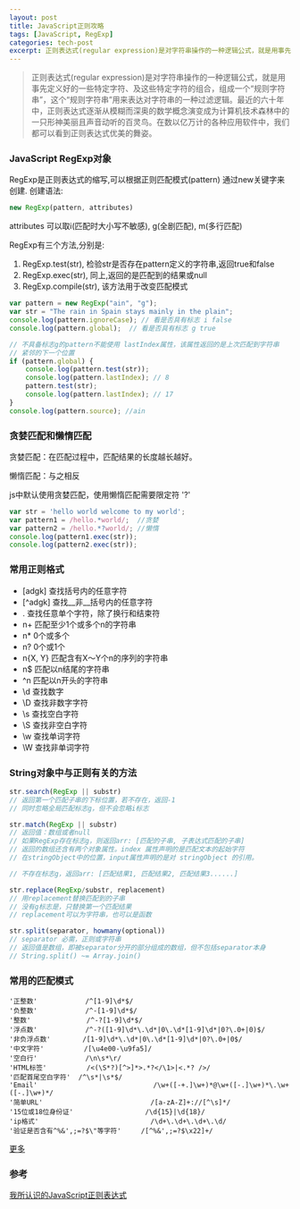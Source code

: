 ```yaml
---
layout: post
title: JavaScript正则攻略
tags: [JavaScript, RegExp]
categories: tech-post
excerpt: 正则表达式(regular expression)是对字符串操作的一种逻辑公式，就是用事先定义好的一些特定字符、及这些特定字符的组合，组成一个“规则字符串”，这个“规则字符串”用来表达对字符串的一种过滤逻辑。最近的六十年中，正则表达式逐渐从模糊而深奥的数学概念演变成为计算机技术森林中的一只形神美丽且声音动听的百灵鸟。在数以亿万计的各种应用软件中，我们都可以看到正则表达式优美的舞姿。
---
```

> 正则表达式(regular expression)是对字符串操作的一种逻辑公式，就是用事先定义好的一些特定字符、及这些特定字符的组合，组成一个“规则字符串”，这个“规则字符串”用来表达对字符串的一种过滤逻辑。最近的六十年中，正则表达式逐渐从模糊而深奥的数学概念演变成为计算机技术森林中的一只形神美丽且声音动听的百灵鸟。在数以亿万计的各种应用软件中，我们都可以看到正则表达式优美的舞姿。

### JavaScript RegExp对象
RegExp是正则表达式的缩写,可以根据正则匹配模式(pattern) 通过new关键字来创建.
创建语法:

~~~javascript
new RegExp(pattern, attributes)
~~~

attributes 可以取i(匹配时大小写不敏感), g(全剧匹配), m(多行匹配)

RegExp有三个方法,分别是:

1. RegExp.test(str), 检验str是否存在pattern定义的字符串,返回true和false
2. RegExp.exec(str), 同上,返回的是匹配到的结果或null
3. RegExp.compile(str), 该方法用于改变匹配模式

~~~javascript
var pattern = new RegExp("ain", "g");
var str = "The rain in Spain stays mainly in the plain";
console.log(pattern.ignoreCase); // 看是否具有标志 i false
console.log(pattern.global);  // 看是否具有标志 g true

// 不具备标志g的pattern不能使用 lastIndex属性，该属性返回的是上次匹配到字符串
// 紧邻的下一个位置
if (pattern.global) {
    console.log(pattern.test(str));
    console.log(pattern.lastIndex); // 8
    pattern.test(str);
    console.log(pattern.lastIndex); // 17
}
console.log(pattern.source); //ain
~~~

### 贪婪匹配和懒惰匹配
贪婪匹配：在匹配过程中，匹配结果的长度越长越好。

懒惰匹配：与之相反

js中默认使用贪婪匹配，使用懒惰匹配需要限定符 '?'

~~~javascript
var str = 'hello world welcome to my world';
var pattern1 = /hello.*world/;  //贪婪
var pattern2 = /hello.*?world/; //懒惰
console.log(pattern1.exec(str));
console.log(pattern2.exec(str));
~~~

### 常用正则格式
- [adgk]            查找括号内的任意字符
- [^adgk]           查找__非__括号内的任意字符
- .                 查找任意单个字符，除了换行和结束符
- n+                匹配至少1个或多个n的字符串
- n*                0个或多个
- n?                0个或1个
- n{X, Y}           匹配含有X～Y个n的序列的字符串
- n$                匹配以n结尾的字符串
- ^n                匹配以n开头的字符串
- \d                查找数字
- \D                查找非数字字符
- \s                查找空白字符
- \S                查找非空白字符
- \w                查找单词字符
- \W                查找非单词字符

### String对象中与正则有关的方法

~~~javascript
str.search(RegExp || substr)
// 返回第一个匹配子串的下标位置，若不存在，返回-1
// 同时忽略全局匹配标志g，但不会忽略i标志

str.match(RegExp || substr)
// 返回值：数组或者null
// 如果RegExp存在标志g，则返回arr: [匹配的子串, 子表达式匹配的子串]
// 返回的数组还含有两个对象属性。index 属性声明的是匹配文本的起始字符
// 在stringObject中的位置，input属性声明的是对 stringObject 的引用。

// 不存在标志g，返回arr: [匹配结果1, 匹配结果2, 匹配结果3......]

str.replace(RegExp/substr, replacement)
// 用replacement替换匹配到的子串
// 没有g标志是，只替换第一个匹配结果
// replacement可以为字符串，也可以是函数

str.split(separator, howmany(optional))
// separator 必需，正则或字符串
// 返回值是数组，即被separator分开的部分组成的数组，但不包括separator本身
// String.split() ~= Array.join()
~~~

### 常用的匹配模式

~~~
'正整数'            /^[1-9]\d*$/
'负整数'            /^-[1-9]\d*$/
'整数'              /^-?[1-9]\d*$/
'浮点数'            /^-?([1-9]\d*\.\d*|0\.\d*[1-9]\d*|0?\.0+|0)$/
'非负浮点数'        /[1-9]\d*\.\d*|0\.\d*[1-9]\d*|0?\.0+|0$/
'中文字符'          /[\u4e00-\u9fa5]/
'空白行'            /\n\s*\r/
'HTML标签'          /<(\S*?)[^>]*>.*?</\1>|<.*? />/
'匹配首尾空白字符'  /^\s*|\s*$/
'Email'                             /\w+([-+.]\w+)*@\w+([-.]\w+)*\.\w+([-.]\w+)*/
'简单URL'                           /[a-zA-Z]+://[^\s]*/
'15位或18位身份证'                  /\d{15}|\d{18}/
'ip格式'                            /\d+\.\d+\.\d+\.\d/
'验证是否含有^%&',;=?$\"等字符'     /[^%&',;=?$\x22]+/
~~~

[更多](http://www.codefans.net/articles/915.shtml)

### 参考
[我所认识的JavaScript正则表达式](http://www.php100.com/html/it/biancheng/2015/0320/8825.html)
